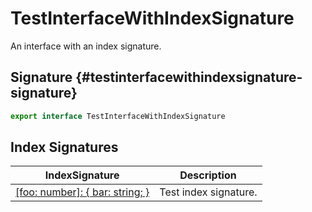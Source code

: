 # TestInterfaceWithIndexSignature

An interface with an index signature.

## Signature {#testinterfacewithindexsignature-signature}

```typescript
export interface TestInterfaceWithIndexSignature
```

## Index Signatures

| IndexSignature                                                                                                     | Description           |
| ------------------------------------------------------------------------------------------------------------------ | --------------------- |
| [[foo: number]: { bar: string; }](docs/simple-suite-test/testinterfacewithindexsignature-_indexer_-indexsignature) | Test index signature. |
